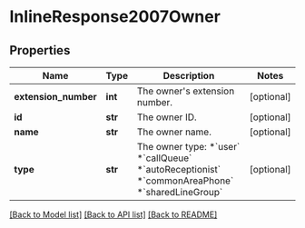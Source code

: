 # InlineResponse2007Owner

## Properties
Name | Type | Description | Notes
------------ | ------------- | ------------- | -------------
**extension_number** | **int** | The owner&#x27;s extension number. | [optional] 
**id** | **str** | The owner ID. | [optional] 
**name** | **str** | The owner name. | [optional] 
**type** | **str** | The owner type: *&#x60;user&#x60; *&#x60;callQueue&#x60; *&#x60;autoReceptionist&#x60; *&#x60;commonAreaPhone&#x60; *&#x60;sharedLineGroup&#x60; | [optional] 

[[Back to Model list]](../README.md#documentation-for-models) [[Back to API list]](../README.md#documentation-for-api-endpoints) [[Back to README]](../README.md)

